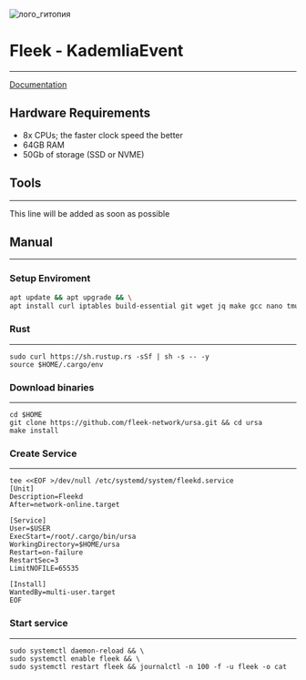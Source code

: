 ![лого_гитопия](![image](https://user-images.githubusercontent.com/58205039/212378889-b6849104-24a2-4f7b-bd3e-7d834e521eee.png))

# Fleek - KademliaEvent
____
[Documentation](https://docs.gitopia.com/installation/index.html)
## Hardware Requirements
+ 8x CPUs; the faster clock speed the better
+ 64GB RAM
+ 50Gb of storage (SSD or NVME)

## Tools
____
This line will be added as soon as possible

## Manual
___

### Setup Enviroment
``` bash
apt update && apt upgrade && \
apt install curl iptables build-essential git wget jq make gcc nano tmux htop nvme-cli pkg-config libssl-dev libleveldb-dev tar clang bsdmainutils ncdu unzip libleveldb-dev -y
```
### Rust
___
```
sudo curl https://sh.rustup.rs -sSf | sh -s -- -y
source $HOME/.cargo/env
```
### Download binaries
___
```
cd $HOME
git clone https://github.com/fleek-network/ursa.git && cd ursa
make install
```

### Create Service
____
```
tee <<EOF >/dev/null /etc/systemd/system/fleekd.service
[Unit]
Description=Fleekd
After=network-online.target

[Service]
User=$USER
ExecStart=/root/.cargo/bin/ursa
WorkingDirectory=$HOME/ursa
Restart=on-failure
RestartSec=3
LimitNOFILE=65535

[Install]
WantedBy=multi-user.target
EOF
```
### Start service
____
```
sudo systemctl daemon-reload && \
sudo systemctl enable fleek && \
sudo systemctl restart fleek && journalctl -n 100 -f -u fleek -o cat
```







  

  
  
  
  
  
